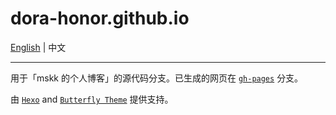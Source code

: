 # dora-honor.github.io

[English](README.md) | 中文

---

用于「mskk 的个人博客」的源代码分支。已生成的网页在 [`gh-pages`](https://github.com/Dora-Honor/dora-honor.github.io/tree/gh-pages) 分支。

由 [`Hexo`](https://hexo.io/zh-cn) and [`Butterfly Theme`](https://github.com/jerryc127/hexo-theme-butterfly) 提供支持。